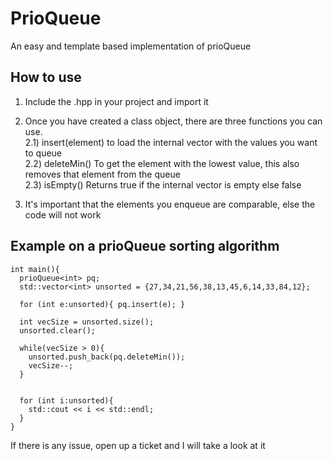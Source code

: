 # PrioQueue
An easy and template based implementation of prioQueue

## How to use ##
1) Include the .hpp in your project and import it
2) Once you have created a class object, there are three functions you can use.<br/>
  2.1) insert(element) to load the internal vector with the values you want to queue <br/>
  2.2) deleteMin() To get the element with the lowest value, this also removes that element from the queue<br/>
  2.3) isEmpty() Returns true if the internal vector is empty else false<br/>
  
3) It's important that the elements you enqueue are comparable, else the code will not work<br/>

## Example on a prioQueue sorting algorithm ##
```
int main(){
  prioQueue<int> pq;
  std::vector<int> unsorted = {27,34,21,56,38,13,45,6,14,33,84,12};

  for (int e:unsorted){ pq.insert(e); }

  int vecSize = unsorted.size();
  unsorted.clear();

  while(vecSize > 0){
    unsorted.push_back(pq.deleteMin());
    vecSize--;
  }


  for (int i:unsorted){
    std::cout << i << std::endl;
  }
}
```
If there is any issue, open up a ticket and I will take a look at it
